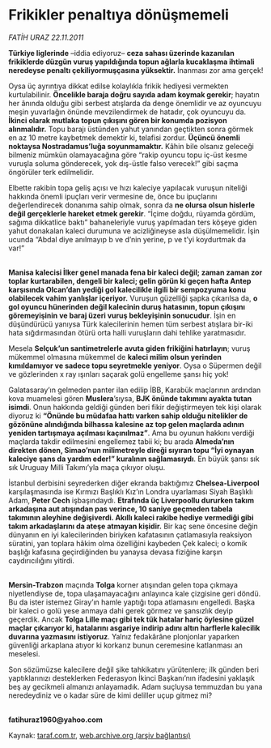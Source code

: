 # Frikikler penaltıya dönüşmemeli

*FATİH URAZ 22.11.2011*

<div class="yazi"><p><b>Türkiye liglerinde</b> –iddia ediyoruz– <b>ceza sahası üzerinde kazanılan frikiklerde düzgün vuruş yapıldığında topun ağlarla kucaklaşma ihtimali neredeyse penaltı çekiliyormuşçasına yüksektir.</b> İnanması zor ama gerçek!</p>
<p>Oysa üç ayrıntıya dikkat edilse kolaylıkla frikik hediyesi vermekten kurtulabilinir. <b>Öncelikle baraja doğru sayıda adam koymak gerekir</b>; hayatın her ânında olduğu gibi serbest atışlarda da denge önemlidir ve az oyuncuyu meşin yuvarlağın önünde mevzilendirmek de hatadır, çok oyuncuyu da. <b>İkinci olarak mutlaka topun çıkışını gören bir konumda pozisyon alınmalıdır.</b> Topu barajı üstünden yahut yanından geçtikten sonra görmek en az 10 metre kaybetmek demektir ki, telafisi zordur. <b>Üçüncü önemli noktaysa Nostradamus’luğa soyunmamaktır.</b> Kâhin bile olsanız geleceği bilmeniz mümkün olamayacağına göre “rakip oyuncu topu iç-üst kesme vuruşla soluma gönderecek, yok dış-üstle falso verecek!” gibi saçma öngörüler terk edilmelidir.</p>
<p>Elbette rakibin topa geliş açısı ve hızı kaleciye yapılacak vuruşun niteliği hakkında önemli ipuçları verir vermesine de, önce bu ipuçlarını değerlendirecek donanıma sahip olmak, sonra da <b>ne olursa olsun hislerle değil gerçeklerle hareket etmek gerekir</b>. “İçime doğdu, rüyamda gördüm, sağıma dikkatlice baktı” bahaneleriyle vuruş yapılmadan ters köşeye giden yahut donakalan kaleci durumuna ve acizliğineyse asla düşülmemelidir. İşin ucunda “Abdal diye anılmayıp b ve d’nin yerine, p ve t’yi koydurtmak da var!”</p>
<p><b><br/>Manisa kalecisi İlker genel manada fena bir kaleci değil; zaman zaman zor toplar kurtarabilen, dengeli bir kaleci; gelin görün ki geçen hafta Antep karşısında Olcan’dan yediği gol kalecilikle ilgili bir sempozyuma konu olabilecek vahim yanlışlar içeriyor.</b> Vuruşun güzelliği şapka çıkarılsa da, <b>o gol oyuncu hünerinden değil kalecinin duruş hatasının, topun çıkışını göremeyişinin ve baraj üzeri vuruş bekleyişinin sonucudur</b>. İşin en düşündürücü yanıysa Türk kalecilerinin hemen tüm serbest atışlara bir-iki hata sığdırmasından ötürü orta halli vuruşların dahi tehlike yaratmasıdır.</p>
<p>Mesela <b>Selçuk’un santimetrelerle avuta giden frikiğini hatırlayın</b>; vuruş mükemmel olmasına mükemmel de <b>kaleci milim olsun yerinden kımıldamıyor ve sadece topu seyretmekle yeniyor</b>. Oysa o Süpermen değil ve gözlerinden x ray ışınları saçarak golü engelleme şansı hiç yok!</p>
<p>Galatasaray’ın gelmeden panter ilan edilip İBB, Karabük maçlarının ardından kova muamelesi gören <b>Muslera</b>’sıysa, <b>BJK önünde takımını ayakta tutan isimdi</b>. Onun hakkında geldiği günden beri fikir değiştirmeyen tek kişi olarak diyoruz ki <b>“Önünde bu müdafaa hattı varken sahip olduğu nitelikler de gözönüne alındığında bilhassa kalesine az top gelen maçlarda adının yeniden tartışmaya açılması kaçınılmaz”</b>. Ama bu oyunun hakkını verdiği maçlarda takdir edilmesini engellemez tabii ki; bu arada <b>Almeda’nın direkten dönen, Simao’nun milimetreyle direği sıyıran topu “İyi oynayan kaleciye şans da yardım eder!” kuralının sağlamasıydı</b>. En büyük şansı sık sık Uruguay Milli Takımı’yla maça çıkıyor oluşu.</p>
<p>İstanbul derbisini seyrederken diğer ekranda baktığımız <b>Chelsea-Liverpool</b> karşılaşmasında ise Kırmızı Başlıklı Kız’ın Londra uyarlaması Siyah Başlıklı Adam, <b>Peter Cech</b> işbaşındaydı. <b>Etrafında üç Liverpoollu dururken takım arkadaşına aut atışından pas verince, 10 saniye geçmeden tabela takımının aleyhine değişiverdi. Akıllı kaleci rakibe hediye vermediği gibi takım arkadaşlarını da ateşe atmayan kişidir.</b> Bir kaç sene öncesine değin dünyanın en iyi kalecilerinden biriyken kafatasının çatlamasıyla reaksiyon süratini, yan toplara hâkim olma özelliğini kaybeden Çek kaleci; o komik başlığı kafasına geçirdiğinden bu yanaysa devasa fiziğine karşın caydırıcılığını yitirdi. </p>
<p><b><br/>Mersin-Trabzon</b> maçında <b>Tolga</b> korner atışından gelen topa çıkmaya niyetlendiyse de, topa ulaşamayacağını anlayınca kale çizgisine geri döndü. Bu da ister istemez Giray’ın hamle yaptığı topa atlamasını engelledi. Başka bir kaleci o golü yese anmaya dahi gerek görmez ve şansızlık deyip geçerdik. Ancak <b>Tolga Lille maçı gibi tek tük hatalar hariç öylesine güzel maçlar çıkarıyor ki, hatalarını asgariye indirip adını altın harflerle kalecilik duvarına yazmasını istiyoruz</b>. Yalnız fedakârâne plonjonlar yaparken güvenliği arkaplana atıyor ki korkarız bunun ceremesine katlanması an meselesi.</p>
<p>Son sözümüzse kalecilere değil şike tahkikatını yürütenlere; ilk günden beri yaptıklarınızı desteklerken Federasyon İkinci Başkanı’nın ifadesini yaklaşık beş ay gecikmeli almanızı anlayamadık. Adam suçluysa temmuzdan bu yana neredeydiniz ve o kadar süre de kimi deliller uçup gitmez mi?</p>
<p><b><br/>fatihuraz1960@yahoo.com</b></p>
</div>

Kaynak: [taraf.com.tr](http://www.taraf.com.tr/fatih-uraz-2/makale-frikikler-penaltiya-donusmemeli.htm), [web.archive.org (arşiv bağlantısı)](http://web.archive.org/web/20131107131225/http://www.taraf.com.tr/fatih-uraz-2/makale-frikikler-penaltiya-donusmemeli.htm)
